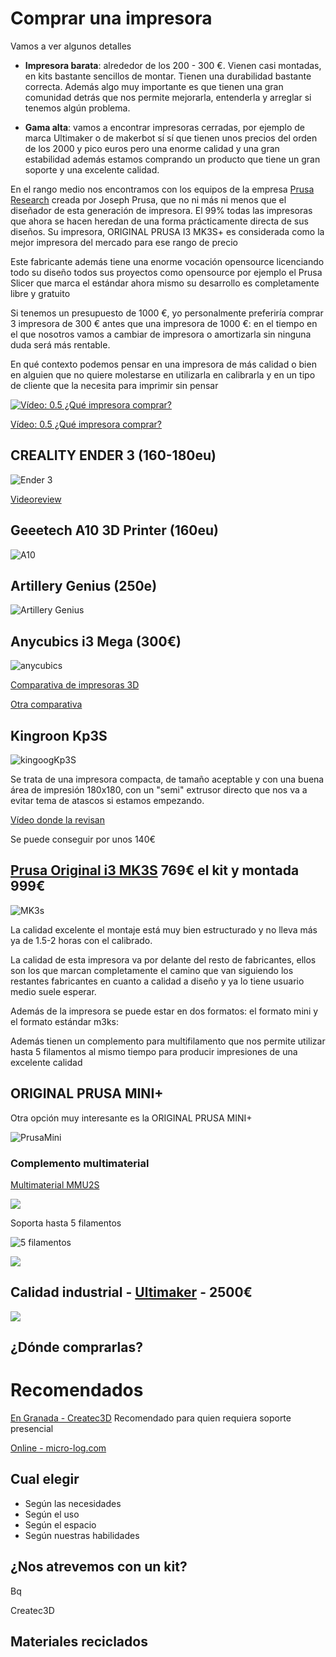 # Comprar una impresora

Vamos a ver algunos detalles

* **Impresora barata**: alrededor de los 200 - 300 €. Vienen casi montadas, en  kits bastante sencillos de montar. Tienen una durabilidad bastante correcta. Además algo muy importante es que tienen una gran comunidad detrás que nos permite mejorarla, entenderla y arreglar si tenemos algún problema.


* **Gama alta**: vamos a encontrar impresoras cerradas, por ejemplo de marca Ultimaker o de  makerbot sí sí que tienen unos precios del orden de los 2000 y pico euros pero una enorme calidad y una gran estabilidad además estamos comprando un producto que tiene un gran soporte y una excelente calidad.

En el rango medio nos encontramos con los equipos de la empresa [Prusa Research](https://www.prusa3d.es/) creada por Joseph Prusa, que no ni más ni menos que el diseñador de esta generación de impresora. El 99% todas las impresoras que ahora se hacen heredan de una forma prácticamente directa de sus diseños. 
Su impresora, ORIGINAL PRUSA I3
MK3S+ es considerada como la mejor impresora del mercado para ese rango de precio

Este fabricante además tiene una enorme vocación opensource licenciando todo su diseño todos sus proyectos como opensource por ejemplo el Prusa Slicer que marca el estándar ahora mismo su desarrollo es completamente libre y gratuito

Si tenemos un presupuesto de 1000 €, yo personalmente preferiría comprar 3 impresora de 300 € antes que una impresora de 1000 €:  en el tiempo en el que nosotros vamos a cambiar de impresora o amortizarla sin ninguna duda será más rentable.

En qué contexto podemos pensar en una impresora de más calidad o bien en alguien que no quiere molestarse en utilizarla en calibrarla y en un tipo de cliente que la necesita para imprimir sin pensar

[![Vídeo: 0.5 ¿Qué impresora comprar?](https://img.youtube.com/vi/AFRegfBQCF0/0.jpg)](https://youtu.be/AFRegfBQCF0)


[Vídeo: 0.5 ¿Qué impresora comprar?](https://youtu.be/AFRegfBQCF0)


## CREALITY ENDER 3 (160-180eu) 

![Ender 3](./images/Ender3.jpg)

[Videoreview](https://www.youtube.com/watch?v=6LQl-UUEVO8)

## Geeetech A10 3D Printer (160eu)

![A10](./images/Geeetech-A10.jpg)

## Artillery Genius (250e)

![Artillery Genius](./images/artillery-genius-1.jpg)

## Anycubics i3 Mega (300€)

![anycubics](./images/Anycubics_i3_Mega.jpg)

[Comparativa de impresoras 3D](http://comohacer.eu/comparativa-impresoras-3d/#Comparativa_de_impresoras_3D)

[Otra comparativa](http://buenosybaratos.es/electronica/impresora-3d/las-mejores-impresoras-3d/)


## Kingroon Kp3S

![kingoogKp3S](./images/kingoogKp3S.jpg)

Se trata de una impresora compacta, de tamaño aceptable y con una buena área de impresión 180x180, con un "semi" extrusor directo que nos va a evitar tema de atascos si estamos empezando.

[Vídeo donde la revisan](https://www.youtube.com/watch?v=4lRdFfXaNj8)

Se puede conseguir por unos 140€

## [Prusa Original i3 MK3S](https://www.prusa3d.es/original-prusa-i3-mk3-spa/) 769€ el kit y montada 999€

![MK3s](./images/MK3s-home-new.png)

 La calidad excelente el montaje está muy bien estructurado y no lleva más ya de 1.5-2 horas con el calibrado.

La calidad de esta impresora va por delante del resto de fabricantes, ellos son los que marcan completamente el camino que van siguiendo los restantes fabricantes  en cuanto a calidad a diseño y ya lo tiene usuario medio suele esperar.

Además de la impresora se puede estar en dos formatos: el formato mini y el formato estándar m3ks:

Además tienen un complemento para multifilamento que nos permite utilizar hasta 5 filamentos al mismo tiempo para producir impresiones de una excelente calidad


## ORIGINAL PRUSA MINI+

Otra opción muy interesante es la ORIGINAL PRUSA MINI+

![PrusaMini](./images/PrusaMini.png)

### Complemento multimaterial

[Multimaterial MMU2S](https://www.prusa3d.es/original-prusa-i3-multi-material-2-0/)

![](https://cdn.prusa3d.com/wp-content/uploads/2018/08/MMU-404.00_00_50_07.png)

Soporta hasta 5 filamentos

![5 filamentos](https://cdn.prusa3d.com/wp-content/uploads/2018/08/5filaments.jpg)

![](https://cdn.prusa3d.com/wp-content/uploads/2018/08/P1144180.jpg)

## Calidad industrial - [Ultimaker](https://ultimaker.com/es/3d-printers) - 2500€

![](https://images.ctfassets.net/7cnpidfipnrw/2Mdkporf7LzCuteONOl4lX/007befef1c94b2216866967cf68fa8d8/Ultimaker-S5-3D-printer-overview-highlight.png?f=center&fm=webp&w=520)

## ¿Dónde comprarlas?

# Recomendados

[En Granada - Createc3D](https://createc3d.com/shop/es/19-kit-impresoras-3d) Recomendado para quien requiera soporte presencial

[Online - micro-log.com](https://micro-log.com)


## Cual elegir

* Según las necesidades
* Según el uso
* Según el espacio
* Según nuestras habilidades

## ¿Nos atrevemos con un kit?

Bq

Createc3D

## Materiales reciclados
